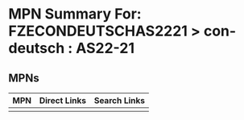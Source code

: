 



# MPN Summary For: FZECONDEUTSCHAS2221 > con-deutsch : AS22-21

## MPNs
  

|MPN|Direct Links|Search Links|
| :--- | :--- | :--- |
||||

